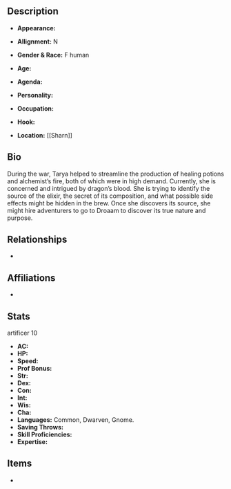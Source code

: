 ## Description
- **Appearance:** 

- **Allignment:** N

- **Gender & Race:** F human

- **Age:** 

- **Agenda:** 

- **Personality:** 

- **Occupation:** 

- **Hook:** 

- **Location:** [[Sharn]]

## Bio
During the war, Tarya helped to streamline the production of healing potions and alchemist’s fire, both of which were in high demand. Currently, she is concerned and intrigued by dragon’s blood. She is trying to identify the source of the elixir, the secret of its composition, and what possible side effects might be hidden in the brew. Once she discovers its source, she might hire adventurers to go to Droaam to discover its true nature and purpose.

## Relationships
- 

## Affiliations
- 

## Stats
artificer 10
- **AC:** 
- **HP:** 
- **Speed:** 
- **Prof Bonus:** 
- **Str:** 
- **Dex:** 
- **Con:** 
- **Int:** 
- **Wis:** 
- **Cha:** 
- **Languages:** Common, Dwarven, Gnome.
- **Saving Throws:** 
- **Skill Proficiencies:** 
- **Expertise:** 


## Items
- 
